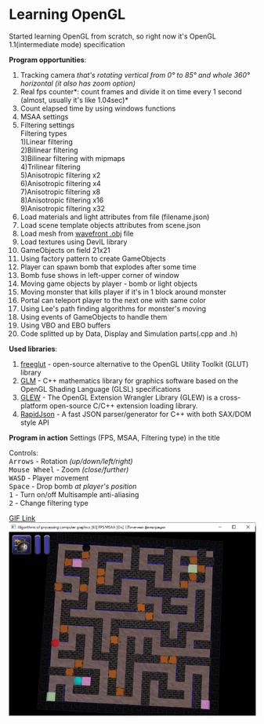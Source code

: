 # Learning OpenGL 
Started learning OpenGL from scratch, so right now it's OpenGL 1.1(intermediate mode) specification

**Program opportunities**:
1. Tracking camera *that's rotating vertical from 0° to 85° and whole 360° horizontal (it also has zoom option)*
2. Real fps counter*: count frames and divide it on time every 1 second (almost, usually it's like 1.04sec)*
3. Count elapsed time by using windows functions
2. MSAA settings
2. Filtering settings  
Filtering types  
1)Linear filtering  
2)Bilinear filtering  
3)Bilinear filtering with mipmaps  
4)Trilinear filtering  
5)Anisotropic filtering х2  
6)Anisotropic filtering х4  
7)Anisotropic filtering х8  
8)Anisotropic filtering х16  
9)Anisotropic filtering х32  
4. Load materials and light attributes from file (filename.json)
5. Load scene template objects attributes from scene.json
5. Load mesh from [wavefront .obj](https://en.wikipedia.org/wiki/Wavefront_.obj_file) file
6. Load textures using DevIL library
6. GameObjects on field 21x21
6. Using factory pattern to create GameObjects
7. Player can spawn bomb that explodes after some time
8. Bomb fuse shows in left-upper corner of window
7. Moving game objects by player - bomb or light objects
8. Moving monster that kills player if it's in 1 block around monster
9. Portal can teleport player to the next one with same color
8. Using Lee's path finding algorithms for monster's moving
9. Using events of GameObjects to handle them
8. Using VBO and EBO buffers
9. Code splitted up by Data, Display and Simulation parts(.cpp and .h)


**Used libraries**:
1. [freeglut](http://freeglut.sourceforge.net/) - open-source alternative to the OpenGL Utility Toolkit (GLUT) library
2. [GLM](https://glm.g-truc.net/0.9.9/index.html) - C++ mathematics library for graphics software based on the OpenGL Shading Language (GLSL) specifications
3. [GLEW](http://glew.sourceforge.net/) - The OpenGL Extension Wrangler Library (GLEW) is a cross-platform open-source C/C++ extension loading library.
4. [RapidJson](https://github.com/Tencent/rapidjson/) - A fast JSON parser/generator for C++ with both SAX/DOM style API

**Program in action**
Settings (FPS, MSAA, Filtering type) in the title

Controls:  
<kbd>Arrows</kbd> - Rotation *(up/down/left/right)*  
<kbd>Mouse Wheel</kbd> - Zoom *(close/further)*  
<kbd>WASD</kbd> - Player movement  
<kbd>Space</kbd> - Drop bomb *at player's position*   
<kbd>1</kbd> - Turn on/off Multisample anti-aliasing  
<kbd>2</kbd> - Change filtering type  

[GIF Link](https://media.giphy.com/media/Xc4acKcYavCncv9LZZ/giphy.gif)  
![](https://github.com/catinapoke/opengl-1-intermediate-mode/blob/master/gifs/opengl2.png)
